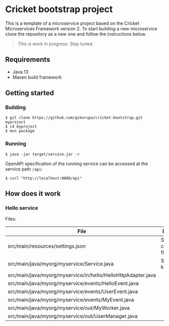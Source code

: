 # Cricket bootstrap project

This is a template of a microservice project based on the Cricket Microservices Framework version 2. 
To start building a new microservice clone the repository as a new one and follow the instructions below.

> This is work in progress. Stay tuned. 

## Requirements

* Java 13
* Maven build framework

## Getting started

### Building

```
$ git clone https://github.com/gskorupa/cricket-bootstrap.git myproject
$ cd myproject
$ mvn package
```

### Running

```
$ java -jar target/service.jar -r
```


OpenAPI specification of the running service can be accessed at the service path `/api`:

```
$ curl "http://localhost:8080/api"
```

## How does it work



### Hello service
 
Files:

|File|Description|
|---|---|
|src/main/resources/settings.json| Service configuration file |
|src/main/java/myorg/myservice/Service.java | Service kernel |
|src/main/java/myorg/myservice/in/hello/HelloHttpAdapter.java | |
|src/main/java/myorg/myservice/events/HelloEvent.java| |
|src/main/java/myorg/myservice/events/UserEvent.java| |
|src/main/java/myorg/myservice/events/MyEvent.java| |
|src/main/java/myorg/myservice/out/MyWorker.java| |
|src/main/java/myorg/myservice/out/UserManager.java| |
